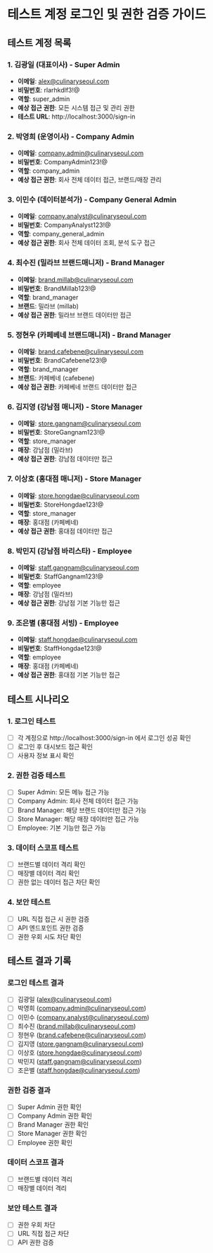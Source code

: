 # 테스트 계정 로그인 및 권한 검증 가이드

## 테스트 계정 목록

### 1. 김광일 (대표이사) - Super Admin
- **이메일**: alex@culinaryseoul.com
- **비밀번호**: rlarhkdlf3!@
- **역할**: super_admin
- **예상 접근 권한**: 모든 시스템 접근 및 관리 권한
- **테스트 URL**: http://localhost:3000/sign-in

### 2. 박영희 (운영이사) - Company Admin
- **이메일**: company.admin@culinaryseoul.com
- **비밀번호**: CompanyAdmin123!@
- **역할**: company_admin
- **예상 접근 권한**: 회사 전체 데이터 접근, 브랜드/매장 관리

### 3. 이민수 (데이터분석가) - Company General Admin
- **이메일**: company.analyst@culinaryseoul.com
- **비밀번호**: CompanyAnalyst123!@
- **역할**: company_general_admin
- **예상 접근 권한**: 회사 전체 데이터 조회, 분석 도구 접근

### 4. 최수진 (밀라브 브랜드매니저) - Brand Manager
- **이메일**: brand.millab@culinaryseoul.com
- **비밀번호**: BrandMillab123!@
- **역할**: brand_manager
- **브랜드**: 밀라브 (millab)
- **예상 접근 권한**: 밀라브 브랜드 데이터만 접근

### 5. 정현우 (카페베네 브랜드매니저) - Brand Manager
- **이메일**: brand.cafebene@culinaryseoul.com
- **비밀번호**: BrandCafebene123!@
- **역할**: brand_manager
- **브랜드**: 카페베네 (cafebene)
- **예상 접근 권한**: 카페베네 브랜드 데이터만 접근

### 6. 김지영 (강남점 매니저) - Store Manager
- **이메일**: store.gangnam@culinaryseoul.com
- **비밀번호**: StoreGangnam123!@
- **역할**: store_manager
- **매장**: 강남점 (밀라브)
- **예상 접근 권한**: 강남점 데이터만 접근

### 7. 이상호 (홍대점 매니저) - Store Manager
- **이메일**: store.hongdae@culinaryseoul.com
- **비밀번호**: StoreHongdae123!@
- **역할**: store_manager
- **매장**: 홍대점 (카페베네)
- **예상 접근 권한**: 홍대점 데이터만 접근

### 8. 박민지 (강남점 바리스타) - Employee
- **이메일**: staff.gangnam@culinaryseoul.com
- **비밀번호**: StaffGangnam123!@
- **역할**: employee
- **매장**: 강남점 (밀라브)
- **예상 접근 권한**: 강남점 기본 기능만 접근

### 9. 조은별 (홍대점 서빙) - Employee
- **이메일**: staff.hongdae@culinaryseoul.com
- **비밀번호**: StaffHongdae123!@
- **역할**: employee
- **매장**: 홍대점 (카페베네)
- **예상 접근 권한**: 홍대점 기본 기능만 접근

## 테스트 시나리오

### 1. 로그인 테스트
- [ ] 각 계정으로 http://localhost:3000/sign-in 에서 로그인 성공 확인
- [ ] 로그인 후 대시보드 접근 확인
- [ ] 사용자 정보 표시 확인

### 2. 권한 검증 테스트
- [ ] Super Admin: 모든 메뉴 접근 가능
- [ ] Company Admin: 회사 전체 데이터 접근 가능
- [ ] Brand Manager: 해당 브랜드 데이터만 접근 가능
- [ ] Store Manager: 해당 매장 데이터만 접근 가능
- [ ] Employee: 기본 기능만 접근 가능

### 3. 데이터 스코프 테스트
- [ ] 브랜드별 데이터 격리 확인
- [ ] 매장별 데이터 격리 확인
- [ ] 권한 없는 데이터 접근 차단 확인

### 4. 보안 테스트
- [ ] URL 직접 접근 시 권한 검증
- [ ] API 엔드포인트 권한 검증
- [ ] 권한 우회 시도 차단 확인

## 테스트 결과 기록

### 로그인 테스트 결과
- [ ] 김광일 (alex@culinaryseoul.com)
- [ ] 박영희 (company.admin@culinaryseoul.com)
- [ ] 이민수 (company.analyst@culinaryseoul.com)
- [ ] 최수진 (brand.millab@culinaryseoul.com)
- [ ] 정현우 (brand.cafebene@culinaryseoul.com)
- [ ] 김지영 (store.gangnam@culinaryseoul.com)
- [ ] 이상호 (store.hongdae@culinaryseoul.com)
- [ ] 박민지 (staff.gangnam@culinaryseoul.com)
- [ ] 조은별 (staff.hongdae@culinaryseoul.com)

### 권한 검증 결과
- [ ] Super Admin 권한 확인
- [ ] Company Admin 권한 확인
- [ ] Brand Manager 권한 확인
- [ ] Store Manager 권한 확인
- [ ] Employee 권한 확인

### 데이터 스코프 결과
- [ ] 브랜드별 데이터 격리
- [ ] 매장별 데이터 격리

### 보안 테스트 결과
- [ ] 권한 우회 차단
- [ ] URL 직접 접근 차단
- [ ] API 권한 검증